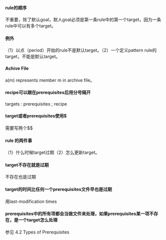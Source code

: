 #### rule的顺序
不重要，除了默认goal，默人goal必须是第一条rule中的第一个target，因为一条rule中可以有多个target。

#### 例外
（1）以点（period）开始的rule不是默认target。（2）一个定义pattern rule的target，不能是默认target。

####  Achive File
a(m) represents member m in archive file。

#### recipe可以跟在prerequisites后用分号隔开
targets : prerequisites ; recipe

#### target或者prerequisites使用$
需要写两个$$

#### rule 的两件事
（1）什么时候target过期（2）怎么更新target。

#### target不存在就是过期
不存在也是过期

#### target的时间比任何一个prerequisites文件早也是过期
用last-modification times

#### prerequisites中的所有项都会当做文件来处理，如果prerequisites某一项不存在，是一个target怎么处理
参见 4.2 Types of Prerequisites
